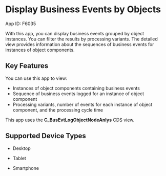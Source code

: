 <!-- loiof6e134ca3f71494fb2d31f0843fd4798 -->

# Display Business Events by Objects

App ID: F6035



With this app, you can display business events grouped by object instances. You can filter the results by processing variants. The detailed view provides information about the sequences of business events for instances of object components.



<a name="loiof6e134ca3f71494fb2d31f0843fd4798__section_l5z_bwl_tsb"/>

## Key Features

You can use this app to view:

-   Instances of object components containing business events
-   Sequence of business events logged for an instance of object component
-   Processing variants, number of events for each instance of object component, and the processing cycle time

This app uses the **C\_BusEvtLogObjectNodeAnlys** CDS view.



<a name="loiof6e134ca3f71494fb2d31f0843fd4798__section_m5z_bwl_tsb"/>

## Supported Device Types

-   Desktop

-   Tablet

-   Smartphone



